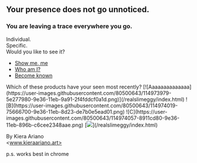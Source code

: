 
## Your presence does not go unnoticed.


### You are leaving a trace everywhere you go.
Individual.  
Specific.  
Would you like to see it?  
- [Show me, me](/realslimeggy/index.html)
- [Who am I?](/crazyspin/index.html)
- [Become known](/wibbly2/index.html)
<p>
Which of these products have your seen most recently?
  [![Aaaaaaaaaaaaaa](https://user-images.githubusercontent.com/80500643/114973979-5e277980-9e36-11eb-9a91-2f4fddcf0a1d.png)](/realslimeggy/index.html)
 ![B](https://user-images.githubusercontent.com/80500643/114974019-75666700-9e36-11eb-8d23-de7b0e5ead01.png) ![C](https://user-images.githubusercontent.com/80500643/114974057-8911cd80-9e36-11eb-896b-c6cee2348aae.png) [<img src="https://user-images.githubusercontent.com/80500643/114973979-5e277980-9e36-11eb-9a91-2f4fddcf0a1d.png">](/realslimeggy/index.html)



By Kiera Ariano  
<www.kieraariano.art>

p.s. works best in chrome

